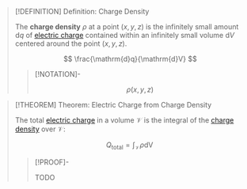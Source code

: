 >[!DEFINITION] Definition: Charge Density
>
>The **charge density** $\rho$ at a point $(x,y,z)$ is the infinitely small amount $\mathrm{d}q$ of [electric charge](Electric%20Charge.md) contained within an infinitely small volume $\mathrm{d}V$ centered around the point $(x,y,z)$.
>
>$$
>\frac{\mathrm{d}q}{\mathrm{d}V}
>$$
>
>>[!NOTATION]-
>>
>>$$
>>\rho (x,y,z)
>>$$
>>
>

>[!THEOREM] Theorem: Electric Charge from Charge Density
>
>The total [electric charge](Electric%20Charge.md) in a volume $\mathcal{V}$ is the integral of the [charge density](Charge%20Density.md) over $\mathcal{V}$:
>
>$$
>Q_\text{total} = \int_\mathcal{V} \rho \mathop{\mathrm{d}V}
>$$
>
>>[!PROOF]-
>>
>>TODO
>>
>